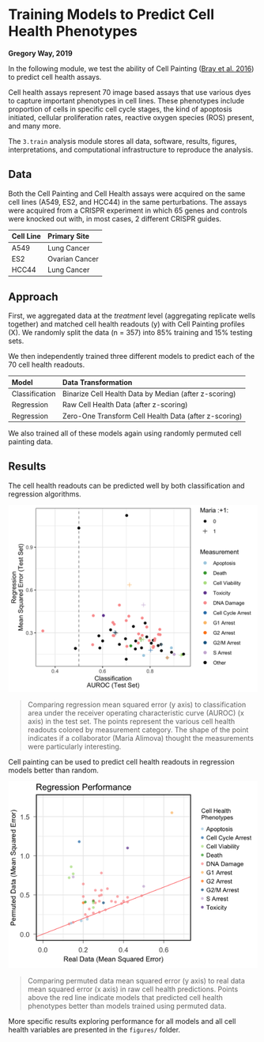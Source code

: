 # Training Models to Predict Cell Health Phenotypes

**Gregory Way, 2019**

In the following module, we test the ability of Cell Painting ([Bray et al. 2016](https://doi.org/10.1038/nprot.2016.105)) to predict cell health assays.

Cell health assays represent 70 image based assays that use various dyes to capture important phenotypes in cell lines.
These phenotypes include proportion of cells in specific cell cycle stages, the kind of apoptosis initiated, cellular proliferation rates, reactive oxygen species (ROS) present, and many more.

The `3.train` analysis module stores all data, software, results, figures, interpretations, and computational infrastructure to reproduce the analysis.

## Data

Both the Cell Painting and Cell Health assays were acquired on the same cell lines (A549, ES2, and HCC44) in the same perturbations.
The assays were acquired from a CRISPR experiment in which 65 genes and controls were knocked out with, in most cases, 2 different CRISPR guides.

| Cell Line | Primary Site |
| :-------- | :----------- |
| A549 | Lung Cancer |
| ES2 | Ovarian Cancer |
| HCC44 | Lung Cancer |

## Approach

First, we aggregated data at the _treatment_ level (aggregating replicate wells together) and matched cell health readouts (y) with Cell Painting profiles (X).
We randomly split the data (n = 357) into 85% training and 15% testing sets.

We then independently trained three different models to predict each of the 70 cell health readouts.

| Model | Data Transformation |
| :-----| :------------------ |
| Classification | Binarize Cell Health Data by Median (after z-scoring) |
| Regression | Raw Cell Health Data (after z-scoring) |
| Regression | Zero-One Transform Cell Health Data (after z-scoring) |

We also trained all of these models again using randomly permuted cell painting data.

## Results

The cell health readouts can be predicted well by both classification and regression algorithms.

![performance summary](https://raw.githubusercontent.com/broadinstitute/cell-health/master/3.train/figures/performance_summary.png)

> Comparing regression mean squared error (y axis) to classification area under the receiver operating characteristic curve (AUROC) (x axis) in the test set.
The points represent the various cell health readouts colored by measurement category.
The shape of the point indicates if a collaborator (Maria Alimova) thought the measurements were particularly interesting.

Cell painting can be used to predict cell health readouts in regression models better than random.

![performance summary](https://raw.githubusercontent.com/broadinstitute/cell-health/master/3.train/figures/mse_comparison_scatter.png)

> Comparing permuted data mean squared error (y axis) to real data mean squared error (x axis) in raw cell health predictions.
Points above the red line indicate models that predicted cell health phenotypes better than models trained using permuted data.

More specific results exploring performance for all models and all cell health variables are presented in the `figures/` folder.
